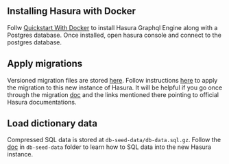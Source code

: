 ## Installing Hasura with Docker
Follw [Quickstart With Docker](https://hasura.io/docs/latest/graphql/core/getting-started/docker-simple.html) to install Hasura Graphql Engine along with a Postgres database. Once installed, open hasura console and connect to the postgres database.

## Apply migrations
Versioned migration files are stored [here](hasura-db-migrations/). Follow instructions [here](https://hasura.io/docs/latest/graphql/core/migrations/migrations-setup.html#step-7-apply-the-migrations-and-metadata-on-another-instance-of-the-graphql-engine) to apply the migration to this new instance of Hasura. It will be helpful if you go once through the migration [doc](hasura-db-migrations/hasura-migrations.md) and the links mentioned there pointing to official Hasura documentations.

## Load dictionary data
Compressed SQL data is stored at `db-seed-data/db-data.sql.gz`. Follow the [doc](db-seed-data/db-seed-data.md) in `db-seed-data` folder to learn how to SQL data into the new Hasura instance.


